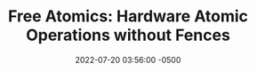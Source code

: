 ---
layout: paper-summary
title:  "Free Atomics: Hardware Atomic Operations without Fences"
date:   2022-07-20 03:56:00 -0500
categories: paper
paper_title: "Free Atomics: Hardware Atomic Operations without Fences"
paper_link: https://dl.acm.org/doi/10.1145/3470496.3527385
paper_keyword: Load Queue; Store Queue; Atomics; Memory Consistency
paper_year: ISCA 2022
rw_set:
htm_cd:
htm_cr:
version_mgmt:
---